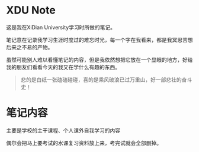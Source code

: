 # XDU Note
这是我在XiDian University学习时所做的笔记。

笔记意在记录我学习生涯时度过的难忘时光，每一个字在我看来，都是我冥思苦想后来之不易的产物。

虽然可能别人难以看懂笔记的内容，但是我依然想把它放在一个显眼的地方，好给我的朋友们看看今天的我又在学什么有趣的东西。


>悲的是白纸一张磕磕碰碰，喜的是乘风破浪已过万重山，好一部悲壮的奋斗史！
 
# 笔记内容
主要是学校的主干课程、个人课外自我学习的内容

偶尔会把马上要考试的水课复习资料放上来，考完试就会全部删掉。
